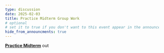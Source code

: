 ```yaml
---
type: discussion
date: 2025-02-03
title: Practice Midterm Group Work
# optional
# set it to true if you don't want to this event appear in the announcements section
hide_from_announcments: true
---
```


[**Practice Midterm**](https://canvas.ucsd.edu/files/14258370/download?download_frd=1) out

